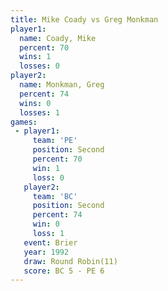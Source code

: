 ```yaml
---
title: Mike Coady vs Greg Monkman
player1:             
  name: Coady, Mike  
  percent: 70        
  wins: 1            
  losses: 0          
player2:             
  name: Monkman, Greg
  percent: 74        
  wins: 0            
  losses: 1          
games:
 - player1:          
     team: 'PE'      
     position: Second
     percent: 70     
     win: 1          
     loss: 0         
   player2:          
     team: 'BC'      
     position: Second
     percent: 74     
     win: 0          
     loss: 1         
   event: Brier         
   year: 1992           
   draw: Round Robin(11)
   score: BC 5 - PE 6   
---
```

